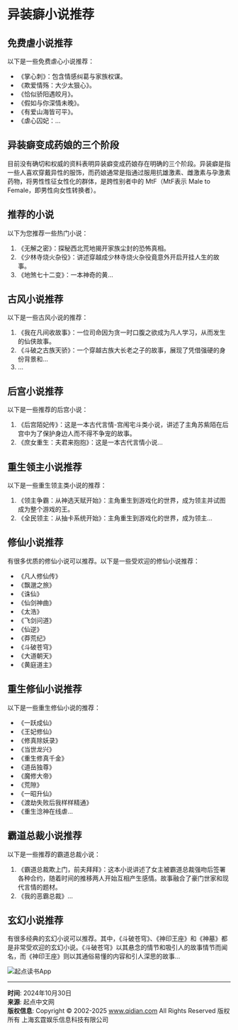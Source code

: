 # 异装癖小说推荐

## 免费虐小说推荐

以下是一些免费虐心小说推荐：
- 《掌心刺》：包含情感纠葛与家族权谋。
- 《欺爱情殇：大少太狠心》。
- 《恰似骄阳遇皎月》。
- 《假如与你深情未晚》。
- 《有爱山海皆可平》。
- 《虐心囚妃：...

## 异装癖变成药娘的三个阶段

目前没有确切和权威的资料表明异装癖变成药娘存在明确的三个阶段。异装癖是指一些人喜欢穿戴异性的服饰，而药娘通常是指通过服用抗雄激素、雌激素与孕激素药物，将男性性征女性化的群体，是跨性别者中的 MtF（MtF表示 Male to Female，即男性向女性转换者）。

## 推荐的小说

以下为您推荐一些热门小说：
1. 《无解之密》：探秘西北荒地揭开家族尘封的恐怖真相。
2. 《少林寺烧火杂役》：讲述穿越成少林寺烧火杂役竟意外开启开挂人生的故事。
3. 《地煞七十二变》：一本神奇的黄...

## 古风小说推荐

以下是一些古风小说的推荐：
1. 《我在凡间收故事》：一位司命因为贪一时口腹之欲成为凡人学习，从而发生的仙侠故事。
2. 《斗破之古族天骄》：一个穿越古族大长老之子的故事，展现了凭借强硬的身份背景和...
3. ...

## 后宫小说推荐

以下是一些推荐的后宫小说：
1. 《后宫陌妃传》：这是一本古代言情-宫闱宅斗类小说，讲述了主角苏紫陌在后宫中为了保护身边人而不得不争宠的故事。
2. 《庶女重生：夫君来抱抱》：这是一本古代言情小说...

## 重生领主小说推荐

以下是一些重生领主类小说的推荐：
1. 《领主争霸：从神选天赋开始》：主角重生到游戏化的世界，成为领主并试图成为整个游戏的王。
2. 《全民领主：从抽卡系统开始》：主角重生到游戏化的世界，成为领主...

## 修仙小说推荐

有很多优质的修仙小说可以推荐。以下是一些受欢迎的修仙小说推荐：
- 《凡人修仙传》
- 《飘邈之旅》
- 《诛仙》
- 《仙剑神曲》
- 《太浩》
- 《飞剑问道》
- 《仙逆》
- 《莽荒纪》
- 《斗破苍穹》
- 《大道朝天》
- 《黄庭道主》

## 重生修仙小说推荐

以下是一些重生修仙小说的推荐：
- 《一跃成仙》
- 《王妃修仙》
- 《修真除妖录》
- 《当世龙兴》
- 《重生修真千金》
- 《道岳独尊》
- 《魔修大帝》
- 《荒隙》
- 《一昭升仙》
- 《渡劫失败后我样样精通》
- 《重生淰神在线虐...

## 霸道总裁小说推荐

以下是一些推荐的霸道总裁小说：
1. 《霸道总裁欺上门，前夫拜拜》：这本小说讲述了女主被霸道总裁强吻后签署各种合约，随着时间的推移两人开始互相产生感情。故事融合了豪门世家和现代言情的题材。
2. 《我的恶霸总裁》...

## 玄幻小说推荐

有很多经典的玄幻小说可以推荐。其中，《斗破苍穹》、《神印王座》和《神墓》都是非常受欢迎的玄幻小说。《斗破苍穹》以其悬念的情节和吸引人的故事情节而闻名，而《神印王座》则以其通俗易懂的内容和引人深思的故事...

![起点读书App](https://imgservices-1252317822.image.myqcloud.com/coco/s03032023/fb9dbdd4.avvf16.png)

---

**时间**: 2024年10月30日  
**来源**: 起点中文网  
**版权信息**: Copyright © 2002-2025 www.qidian.com All Rights Reserved 版权所有 上海玄霆娱乐信息科技有限公司
<!-- tcd_original_link https://m.qidian.com/ask/tqbtutunjlwsk -->
